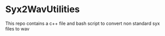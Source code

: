 # Syx2WavUtilities
This repo contains a c++ file and bash script to convert non standard syx files to wav
